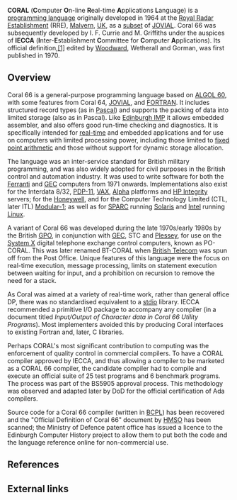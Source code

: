 **CORAL** (**C**omputer **O**n-line **R**eal-time **A**pplications **L**anguage) is a [programming language][0] originally developed in 1964 at the [Royal Radar Establishment][1] (RRE), [Malvern][2], [UK][3], as a [subset][4] of [JOVIAL][5]. Coral 66 was subsequently developed by I. F. Currie and M. Griffiths under the auspices of **IECCA** (**I**nter-**E**stablishment **C**ommittee for **C**omputer **A**pplications). Its official definition,[\[1\]][6] edited by [Woodward][7], Wetherall and Gorman, was first published in 1970\.

## Overview

Coral 66 is a general-purpose programming language based on [ALGOL 60][8], with some features from Coral 64, [JOVIAL][5], and [FORTRAN][9]. It includes structured record types (as in [Pascal][10]) and supports the packing of data into limited storage (also as in Pascal). Like [Edinburgh IMP][11] it allows embedded assembler, and also offers good run-time checking and diagnostics. It is specifically intended for [real-time][12] and embedded applications and for use on computers with limited processing power, including those limited to [fixed point arithmetic][13] and those without support for dynamic storage allocation.

The language was an inter-service standard for British military programming, and was also widely adopted for civil purposes in the British control and automation industry. It was used to write software for both the [Ferranti][14] and [GEC][15] computers from 1971 onwards. Implementations also exist for the Interdata 8/32, [PDP-11][16], [VAX][17], [Alpha][18] platforms and [HP Integrity][19] servers; for the [Honeywell][20], and for the Computer Technology Limited (CTL, later ITL) [Modular-1][21]; as well as for [SPARC][22] running [Solaris][23] and [Intel][24] running [Linux][25].

A variant of Coral 66 was developed during the late 1970s/early 1980s by the British [GPO][26], in conjunction with [GEC][27], STC and [Plessey][28], for use on the [System X][29] digital telephone exchange control computers, known as PO-CORAL. This was later renamed BT-CORAL when [British Telecom][30] was spun off from the Post Office. Unique features of this language were the focus on real-time execution, message processing, limits on statement execution between waiting for input, and a prohibition on recursion to remove the need for a stack.

As Coral was aimed at a variety of real-time work, rather than general office DP, there was no standardised equivalent to a [stdio][31] library. IECCA recommended a primitive I/O package to accompany any compiler (in a document titled _Input/Output of Character data in Coral 66 Utility Programs_). Most implementers avoided this by producing Coral interfaces to existing Fortran and, later, C libraries.

Perhaps CORAL's most significant contribution to computing was the enforcement of quality control in commercial compilers. To have a CORAL compiler approved by IECCA, and thus allowing a compiler to be marketed as a CORAL 66 compiler, the candidate compiler had to compile and execute an official suite of 25 test programs and 6 benchmark programs. The process was part of the BS5905 approval process. This methodology was observed and adapted later by DoD for the official certification of Ada compilers.

Source code for a Coral 66 compiler (written in [BCPL][32]) has been recovered and the "Official Definition of Coral 66" document by [HMSO][33] has been scanned; the Ministry of Defence patent office has issued a licence to the Edinburgh Computer History project to allow them to put both the code and the language reference online for non-commercial use.

## References

## External links

[0]: /wiki/Programming_language "Programming language"
[1]: /wiki/Royal_Radar_Establishment "Royal Radar Establishment"
[2]: /wiki/Malvern,_Worcestershire "Malvern, Worcestershire"
[3]: /wiki/United_Kingdom "United Kingdom"
[4]: /wiki/Subset "Subset"
[5]: /wiki/JOVIAL "JOVIAL"
[6]: #cite_note-1
[7]: /wiki/Philip_Woodward "Philip Woodward"
[8]: /wiki/ALGOL_60 "ALGOL 60"
[9]: /wiki/Fortran "Fortran"
[10]: /wiki/Pascal_(programming_language) "Pascal (programming language)"
[11]: /wiki/Edinburgh_IMP "Edinburgh IMP"
[12]: /wiki/Real-time_computing "Real-time computing"
[13]: /wiki/Fixed_point_arithmetic "Fixed point arithmetic"
[14]: /wiki/Ferranti "Ferranti"
[15]: /wiki/The_General_Electric_Company "The General Electric Company"
[16]: /wiki/PDP-11 "PDP-11"
[17]: /wiki/VAX "VAX"
[18]: /wiki/DEC_Alpha "DEC Alpha"
[19]: /wiki/HP_Integrity "HP Integrity"
[20]: /wiki/Honeywell "Honeywell"
[21]: /wiki/Information_Technology_Limited#The_Modular_One "Information Technology Limited"
[22]: /wiki/SPARC "SPARC"
[23]: /wiki/Solaris_(operating_system) "Solaris (operating system)"
[24]: /wiki/Intel "Intel"
[25]: /wiki/Linux "Linux"
[26]: /wiki/General_Post_Office "General Post Office"
[27]: /wiki/General_Electric_Company_plc "General Electric Company plc"
[28]: /wiki/Plessey "Plessey"
[29]: /wiki/System_X_(telephony) "System X (telephony)"
[30]: /wiki/British_Telecom "British Telecom"
[31]: /wiki/Stdio "Stdio"
[32]: /wiki/BCPL "BCPL"
[33]: /wiki/Office_of_Public_Sector_Information "Office of Public Sector Information"